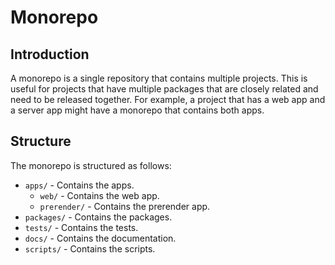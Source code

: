 # Monorepo

## Introduction

A monorepo is a single repository that contains multiple projects. This is useful for projects that have multiple packages that are closely related and need to be released together. For example, a project that has a web app and a server app might have a monorepo that contains both apps.

## Structure

The monorepo is structured as follows:

- `apps/` - Contains the apps.
  - `web/` - Contains the web app.
  - `prerender/` - Contains the prerender app.
- `packages/` - Contains the packages.
- `tests/` - Contains the tests.
- `docs/` - Contains the documentation.
- `scripts/` - Contains the scripts.
